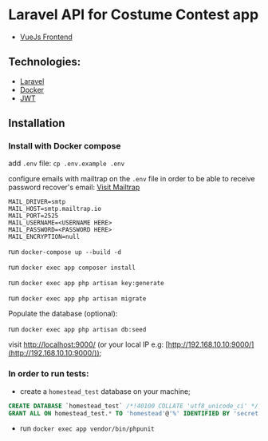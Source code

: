 # Laravel API for Costume Contest app

* [VueJs Frontend](https://github.com/kaitoqueiroz/costume-contest-front)

## Technologies:

* [Laravel](https://laravel.com/)
* [Docker](https://www.docker.com/)
* [JWT](https://jwt.io/)

## Installation

### Install with Docker compose
add `.env` file: `cp .env.example .env`

configure emails with mailtrap on the `.env` file in order to be able to receive password recover's email:
[Visit Mailtrap](https://mailtrap.io)

```
MAIL_DRIVER=smtp
MAIL_HOST=smtp.mailtrap.io
MAIL_PORT=2525
MAIL_USERNAME=<USERNAME HERE>
MAIL_PASSWORD=<PASSWORD HERE>
MAIL_ENCRYPTION=null
```

run `docker-compose up --build -d`

run `docker exec app composer install`

run `docker exec app php artisan key:generate`

run `docker exec app php artisan migrate`

Populate the database (optional):

run `docker exec app php artisan db:seed`

visit [http://localhost:9000/](http://localhost:9000/) (or your local IP e.g: [http://192.168.10.10:9000/](http://192.168.10.10:9000/));


### In order to run tests:

* create a `homestead_test` database on your machine;
```sql
CREATE DATABASE `homestead_test` /*!40100 COLLATE 'utf8_unicode_ci' */;
GRANT ALL ON homestead_test.* TO 'homestead'@'%' IDENTIFIED BY 'secret';
``` 
* run `docker exec app vendor/bin/phpunit`
